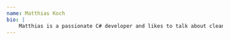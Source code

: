 ```yaml
---
name: Matthias Koch
bio: |
    Matthias is a passionate C# developer and likes to talk about clean code, testing, and tooling in general. Much of his spare time is devoted to his very own open-source projects. He is working at JetBrains as a developer advocate for the .NET department.    
---
```

